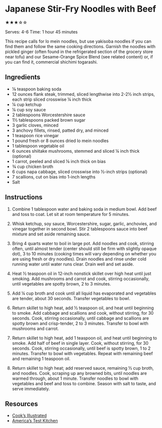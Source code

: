 # Japanese Stir-Fry Noodles with Beef

★★★☆☆

Serves: 4-6
Time: 1 hour 45 minutes

This recipe calls for lo mein noodles, but use yakisoba noodles if you can find them and follow the same cooking directions. Garnish the noodles with pickled ginger (often found in the refrigerated section of the grocery store near tofu) and our Sesame-Orange Spice Blend (see related content) or, if you can find it, commercial shichimi togarashi.

## Ingredients

* ⅛ teaspoon baking soda
* 12 ounces flank steak, trimmed, sliced lengthwise into 2-2½ inch strips, each strip sliced crosswise ¼ inch thick
* ¼ cup ketchup
* ¼ cup soy sauce
* 2 tablespoons Worcestershire sauce
* 1½ tablespoons packed brown sugar
* 3 garlic cloves, minced
* 3 anchovy fillets, rinsed, patted dry, and minced
* 1 teaspoon rice vinegar
* 1 pound fresh or 8 ounces dried lo mein noodles
* 1 tablespoon vegetable oil
* 6 ounces shiitake mushrooms, stemmed and sliced ¼ inch thick (optional)
* 1 carrot, peeled and sliced ⅛ inch thick on bias
* ¾ cup chicken broth
* 6 cups napa cabbage, sliced crosswise into ½-inch strips (optional)
* 7 scallions, cut on bias into 1-inch lengths
* Salt

## Instructions

1. Combine 1 tablespoon water and baking soda in medium bowl. Add beef and toss to coat. Let sit at room temperature for 5 minutes.

2. Whisk ketchup, soy sauce, Worcestershire, sugar, garlic, anchovies, and vinegar together in second bowl. Stir 2 tablespoons sauce into beef mixture and set aside remaining sauce.

3. Bring 4 quarts water to boil in large pot. Add noodles and cook, stirring often, until almost tender (center should still be firm with slightly opaque dot), 3 to 10 minutes (cooking times will vary depending on whether you are using fresh or dry noodles). Drain noodles and rinse under cold running water until water runs clear. Drain well and set aside.

4. Heat ½ teaspoon oil in 12-inch nonstick skillet over high heat until just smoking. Add mushrooms and carrot and cook, stirring occasionally, until vegetables are spotty brown, 2 to 3 minutes.

5. Add ¼ cup broth and cook until all liquid has evaporated and vegetables are tender, about 30 seconds. Transfer vegetables to bowl.

6. Return skillet to high heat, add ½ teaspoon oil, and heat until beginning to smoke. Add cabbage and scallions and cook, without stirring, for 30 seconds. Cook, stirring occasionally, until cabbage and scallions are spotty brown and crisp-tender, 2 to 3 minutes. Transfer to bowl with mushrooms and carrot.

7. Return skillet to high heat, add 1 teaspoon oil, and heat until beginning to smoke. Add half of beef in single layer. Cook, without stirring, for 30 seconds. Cook, stirring occasionally, until beef is spotty brown, 1 to 2 minutes. Transfer to bowl with vegetables. Repeat with remaining beef and remaining 1 teaspoon oil.

8. Return skillet to high heat; add reserved sauce, remaining ½ cup broth, and noodles. Cook, scraping up any browned bits, until noodles are warmed through, about 1 minute. Transfer noodles to bowl with vegetables and beef and toss to combine. Season with salt to taste, and serve immediately.

## Resources

* [Cook’s Illustrated](http://www.cooksillustrated.com/recipes/8201-japanese-style-stir-fried-noodles-with-beef)
* [America’s Test Kitchen](https://www.americastestkitchen.com/videos/3208-serving-up-noodles-and-rice)
